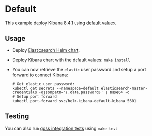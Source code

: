 # Default

This example deploy Kibana 8.4.1 using [default values][].


## Usage

* Deploy [Elasticsearch Helm chart][].

* Deploy Kibana chart with the default values: `make install`

* You can now retrieve the `elastic` user password and setup a port forward to connect Kibana:

  ```
  # Get elastic user password:
  kubectl get secrets --namespace=default elasticsearch-master-credentials -ojsonpath='{.data.password}' | base64 -d
  # Setup port forward
  kubectl port-forward svc/helm-kibana-default-kibana 5601
  ```


## Testing

You can also run [goss integration tests][] using `make test`


[elasticsearch helm chart]: https://github.com/elastic/helm-charts/tree/main/elasticsearch/examples/default/
[goss integration tests]: https://github.com/elastic/helm-charts/tree/main/kibana/examples/default/test/goss.yaml
[default values]: https://github.com/elastic/helm-charts/tree/main/kibana/values.yaml
